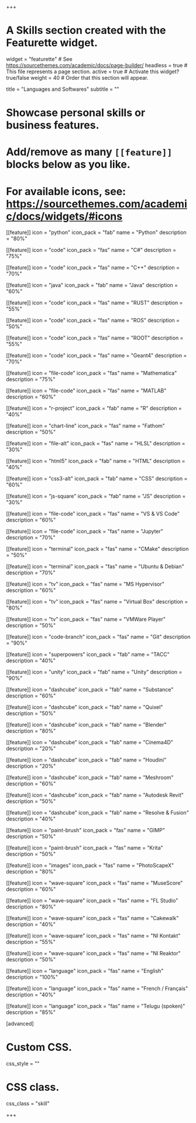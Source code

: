 +++
# A Skills section created with the Featurette widget.
widget = "featurette"  # See https://sourcethemes.com/academic/docs/page-builder/
headless = true  # This file represents a page section.
active = true  # Activate this widget? true/false
weight = 40  # Order that this section will appear.

title = "Languages and Softwares"
subtitle = ""

# Showcase personal skills or business features.
# 
# Add/remove as many `[[feature]]` blocks below as you like.
# 
# For available icons, see: https://sourcethemes.com/academic/docs/widgets/#icons

[[feature]]
  icon = "python"
  icon_pack = "fab"
  name = "Python"
  description = "80%"

[[feature]]
  icon = "code"
  icon_pack = "fas"
  name = "C#"
  description = "75%"

[[feature]]
  icon = "code"
  icon_pack = "fas"
  name = "C++"
  description = "70%"

[[feature]]
  icon = "java"
  icon_pack = "fab"
  name = "Java"
  description = "60%"

[[feature]]
  icon = "code"
  icon_pack = "fas"
  name = "RUST"
  description = "55%"

[[feature]]
  icon = "code"
  icon_pack = "fas"
  name = "ROS"
  description = "50%"

[[feature]]
  icon = "code"
  icon_pack = "fas"
  name = "ROOT"
  description = "55%"

[[feature]]
  icon = "code"
  icon_pack = "fas"
  name = "Geant4"
  description = "70%"

[[feature]]
  icon = "file-code"
  icon_pack = "fas"
  name = "Math<wbr>ematica"
  description = "75%"

[[feature]]
  icon = "file-code"
  icon_pack = "fas"
  name = "MATLAB"
  description = "60%"

[[feature]]
  icon = "r-project"
  icon_pack = "fab"
  name = "R"
  description = "40%"
  
[[feature]]
  icon = "chart-line"
  icon_pack = "fas"
  name = "Fathom"
  description = "50%"  
  
[[feature]]
  icon = "file-alt"
  icon_pack = "fas"
  name = "HLSL"
  description = "30%"

[[feature]]
  icon = "html5"
  icon_pack = "fab"
  name = "HTML"
  description = "40%"

[[feature]]
  icon = "css3-alt"
  icon_pack = "fab"
  name = "CSS"
  description = "60%"

[[feature]]
  icon = "js-square"
  icon_pack = "fab"
  name = "JS"
  description = "30%"

[[feature]]
  icon = "file-code"
  icon_pack = "fas"
  name = "VS & VS Code"
  description = "60%"

[[feature]]
  icon = "file-code"
  icon_pack = "fas"
  name = "Jupyter"
  description = "70%"

[[feature]]
  icon = "terminal"
  icon_pack = "fas"
  name = "CMake"
  description = "50%"

[[feature]]
  icon = "terminal"
  icon_pack = "fas"
  name = "Ubuntu & Debian"
  description = "70%"

[[feature]]
  icon = "tv"
  icon_pack = "fas"
  name = "MS Hyper<wbr>visor"
  description = "60%"

[[feature]]
  icon = "tv"
  icon_pack = "fas"
  name = "Virtual Box"
  description = "80%"

[[feature]]
  icon = "tv"
  icon_pack = "fas"
  name = "VMWare Player"
  description = "50%"

[[feature]]
  icon = "code-branch"
  icon_pack = "fas"
  name = "Git"
  description = "90%"

[[feature]]
  icon = "superpowers"
  icon_pack = "fab"
  name = "TACC"
  description = "40%"

[[feature]]
  icon = "unity"
  icon_pack = "fab"
  name = "Unity"
  description = "90%"

[[feature]]
  icon = "dashcube"
  icon_pack = "fab"
  name = "Substance"
  description = "60%"

[[feature]]
  icon = "dashcube"
  icon_pack = "fab"
  name = "Quixel"
  description = "50%"

[[feature]]
  icon = "dashcube"
  icon_pack = "fab"
  name = "Blender"
  description = "80%"

[[feature]]
  icon = "dashcube"
  icon_pack = "fab"
  name = "Cinema4D"
  description = "20%"

[[feature]]
  icon = "dashcube"
  icon_pack = "fab"
  name = "Houdini"
  description = "20%"

[[feature]]
  icon = "dashcube"
  icon_pack = "fab"
  name = "Meshroom"
  description = "60%" 

[[feature]]
  icon = "dashcube"
  icon_pack = "fab"
  name = "Autodesk Revit"
  description = "50%"

[[feature]]
  icon = "dashcube"
  icon_pack = "fab"
  name = "Resolve & Fusion"
  description = "40%" 

[[feature]]
  icon = "paint-brush"
  icon_pack = "fas"
  name = "GIMP"
  description = "50%" 

[[feature]]
  icon = "paint-brush"
  icon_pack = "fas"
  name = "Krita"
  description = "50%" 

[[feature]]
  icon = "images"
  icon_pack = "fas"
  name = "PhotoScapeX"
  description = "80%" 

[[feature]]
  icon = "wave-square"
  icon_pack = "fas"
  name = "Muse<wbr>Score"
  description = "60%"


[[feature]]
  icon = "wave-square"
  icon_pack = "fas"
  name = "FL Studio"
  description = "80%"

[[feature]]
  icon = "wave-square"
  icon_pack = "fas"
  name = "Cakewalk"
  description = "40%"

[[feature]]
  icon = "wave-square"
  icon_pack = "fas"
  name = "NI Kontakt"
  description = "55%"

[[feature]]
  icon = "wave-square"
  icon_pack = "fas"
  name = "NI Reaktor"
  description = "50%"

[[feature]]
  icon = "language"
  icon_pack = "fas"
  name = "English"
  description = "100%"

[[feature]]
  icon = "language"
  icon_pack = "fas"
  name = "French / Français"
  description = "40%"

[[feature]]
  icon = "language"
  icon_pack = "fas"
  name = "Telugu (spoken)"
  description = "85%"

[advanced]
 # Custom CSS. 
 css_style = ""
 
 # CSS class.
 css_class = "skill"

+++
